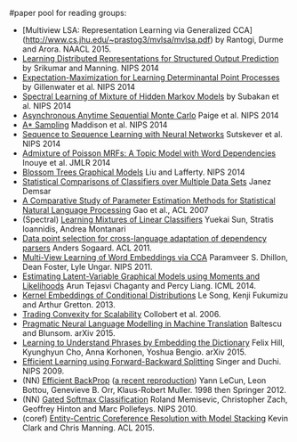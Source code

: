 #paper pool for reading groups:
* [Multiview LSA: Representation Learning via Generalized CCA] (http://www.cs.jhu.edu/~prastog3/mvlsa/mvlsa.pdf) by Rantogi, Durme and Arora. NAACL 2015.
* [Learning Distributed Representations for Structured Output Prediction](http://svivek.com/research/publications/SrikumarMa2014.pdf) by Srikumar and Manning. NIPS 2014
* [Expectation-Maximization for Learning Determinantal Point Processes](http://web.eecs.umich.edu/~kulesza/pubs/em_nips14.pdf) by Gillenwater et al. NIPS 2014
* [Spectral Learning of Mixture of Hidden Markov Models](http://bariskurt.com/wp-content/uploads/2013/12/mmarkov.pdf) by Subakan et al. NIPS 2014
* [Asynchronous Anytime Sequential Monte Carlo](http://arxiv.org/abs/1407.2864) Paige et al. NIPS 2014
* [A* Sampling](http://www.cs.toronto.edu/~cmaddis/pubs/astar.pdf) Maddison et al. NIPS 2014
* [Sequence to Sequence Learning with Neural Networks](http://arxiv.org/abs/1409.3215) Sutskever et al. NIPS 2014
* [Admixture of Poisson MRFs: A Topic Model with Word Dependencies](http://jmlr.org/proceedings/papers/v32/inouye14.pdf) Inouye et al. JMLR 2014
* [Blossom Trees Graphical Models](http://papers.nips.cc/paper/5316-blossom-tree-graphical-models.pdf) Liu and Lafferty. NIPS 2014
* [Statistical Comparisons of Classifiers over Multiple Data Sets](http://www.jmlr.org/papers/volume7/demsar06a/demsar06a.pdf) Janez Demsar
* [A Comparative Study of Parameter Estimation Methods for Statistical Natural Language Processing](https://homes.cs.washington.edu/~galen/files/gao07comparative.pdf) Gao et al., ACL 2007
* (Spectral) [Learning Mixtures of Linear Classifiers](http://arxiv.org/pdf/1311.2547v4.pdf) Yuekai Sun, Stratis Ioannidis, Andrea Montanari
* [Data point selection for cross-language adaptation of dependency parsers](http://www.aclweb.org/anthology/P11-2120) Anders Sogaard. ACL 2011.
* [Multi-View Learning of Word Embeddings via CCA](http://papers.nips.cc/paper/4193-multi-view-learning-of-word-embeddings-via-cca.pdf) Paramveer S. Dhillon, Dean Foster, Lyle Ungar. NIPS 2011.
* [Estimating Latent-Variable Graphical Models using Moments and Likelihoods](http://cs.stanford.edu/~pliang/papers/graphical-icml2014.pdf) Arun Tejasvi Chaganty and Percy Liang. ICML 2014.
* [Kernel Embeddings of Conditional Distributions](http://www.gatsby.ucl.ac.uk/~gretton/papers/SonFukGre13.pdf) Le Song, Kenji Fukumizu and Arthur Gretton. 2013.
* [Trading Convexity for Scalability](http://www.kyb.mpg.de/fileadmin/user_upload/files/publications/attachments/icml_3917%5b0%5d.pdf) Collobert et al. 2006.
* [Pragmatic Neural Language Modelling in Machine Translation](http://arxiv.org/pdf/1412.7119v3.pdf) Baltescu and Blunsom. arXiv 2015.
* [Learning to Understand Phrases by Embedding the Dictionary](http://arxiv.org/abs/1504.00548) Felix Hill, Kyunghyun Cho, Anna Korhonen, Yoshua Bengio. arXiv 2015.
* [Efficient Learning using Forward-Backward Splitting](http://papers.nips.cc/paper/3793-efficient-learning-using-forward-backward-splitting) Singer and Duchi. NIPS 2009.
* (NN) [Efficient BackProp](http://yann.lecun.com/exdb/publis/pdf/lecun-98b.pdf) ([a recent reproduction](http://link.springer.com/chapter/10.1007/978-3-642-35289-8_3)) Yann LeCun, Leon Bottou, Genevieve B. Orr, Klaus-Robert Muller. 1998 then Springer 2012.
* (NN) [Gated Softmax Classification](http://www.cs.toronto.edu/~fritz/absps/gatedsoftmax.pdf) Roland Memisevic, Christopher Zach, Geoffrey Hinton and Marc Pollefeys. NIPS 2010.
* (coref) [Entity-Centric Coreference Resolution with Model Stacking](http://nlp.stanford.edu/pubs/clark-manning-acl15-entity.pdf) Kevin Clark and Chris Manning. ACL 2015.
